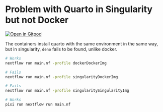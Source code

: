 # Problem with Quarto in Singularity but not Docker

[![Open in Gitpod](https://gitpod.io/button/open-in-gitpod.svg)](https://gitpod.io/#https://github.com/mahesh-panchal/quarto-docker-singularity-problem)

The containers install quarto with the same environment in the same way, but in singularity, `deno` fails to be found, unlike docker.

```bash
# Works
nextflow run main.nf -profile dockerDockerImg
```

```bash
# Fails
nextflow run main.nf -profile singularityDockerImg
```

```bash
# Fails
nextflow run main.nf -profile singularitySingularityImg
```

```bash
# Works
pixi run nextflow run main.nf
```